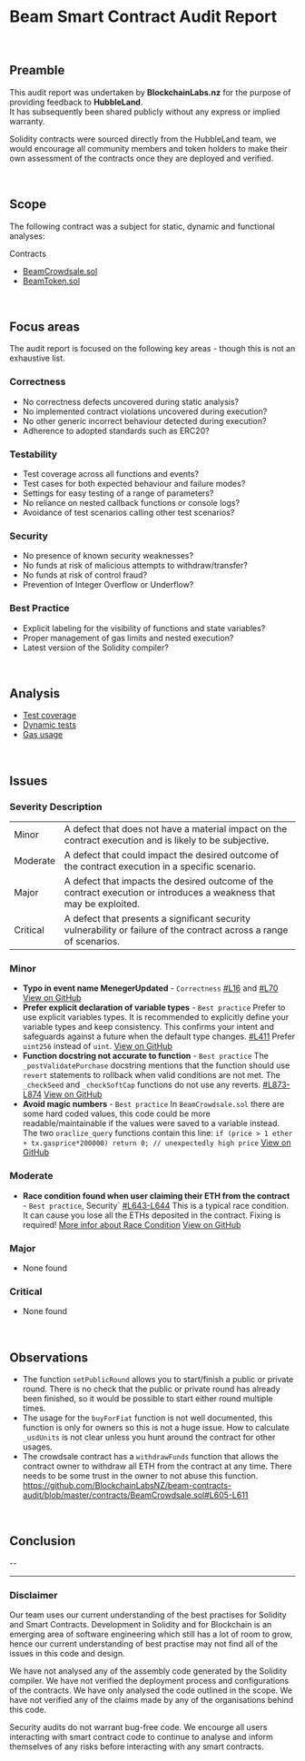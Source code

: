 # Beam Smart Contract Audit Report
<br>

## Preamble
This audit report was undertaken by <b>BlockchainLabs.nz</b> for the purpose of providing feedback to <b>HubbleLand</b>. <br>It has subsequently been shared publicly without any express or implied warranty.

Solidity contracts were sourced directly from the HubbleLand team, we would encourage all community members and token holders to make their own assessment of the contracts once they are deployed and verified.

<br>

## Scope
The following contract was a subject for static, dynamic and functional analyses:

Contracts
  - [BeamCrowdsale.sol](https://github.com/BlockchainLabsNZ/beam-contracts-audit/blob/audit/contracts/BeamCrowdsale.sol)
  - [BeamToken.sol](https://github.com/BlockchainLabsNZ/beam-contracts-audit/blob/audit/contracts/BeamToken.sol)
<br>

## Focus areas
The audit report is focused on the following key areas - though this is not an exhaustive list.


### Correctness
- No correctness defects uncovered during static analysis?
- No implemented contract violations uncovered during execution?
- No other generic incorrect behaviour detected during execution?
- Adherence to adopted standards such as ERC20?

### Testability
- Test coverage across all functions and events?
- Test cases for both expected behaviour and failure modes?
- Settings for easy testing of a range of parameters?
- No reliance on nested callback functions or console logs?
- Avoidance of test scenarios calling other test scenarios?

### Security
- No presence of known security weaknesses?
- No funds at risk of malicious attempts to withdraw/transfer?
- No funds at risk of control fraud?
- Prevention of Integer Overflow or Underflow?

### Best Practice
- Explicit labeling for the visibility of functions and state variables?
- Proper management of gas limits and nested execution?
- Latest version of the Solidity compiler?

<br>

## Analysis

- [Test coverage](test-coverage.md)
- [Dynamic tests](dynamic-analysis.md)
- [Gas usage](gas-usage.md)

<br>

## Issues

### Severity Description
<table>
<tr>
  <td>Minor</td>
  <td>A defect that does not have a material impact on the contract execution and is likely to be subjective.</td>
</tr>
<tr>
  <td>Moderate</td>
  <td>A defect that could impact the desired outcome of the contract execution in a specific scenario.</td>
</tr>
<tr>
  <td>Major</td>
  <td> A defect that impacts the desired outcome of the contract execution or introduces a weakness that may be exploited.</td>
</tr>
<tr>
  <td>Critical</td>
  <td>A defect that presents a significant security vulnerability or failure of the contract across a range of scenarios.</td>
</tr>
</table>

### Minor
- **Typo in event name MenegerUpdated** - `Correctness` [#L16](https://github.com/BlockchainLabsNZ/beam-contracts-audit/blob/master/contracts/BeamToken.sol#L16]) and [#L70](https://github.com/BlockchainLabsNZ/beam-contracts-audit/blob/master/contracts/BeamToken.sol#L70])  [View on GitHub](https://github.com/BlockchainLabsNZ/beam-contracts-audit/issues/6)
- **Prefer explicit declaration of variable types** - `Best practice` Prefer to use explicit variables types. It is recommended to explicitly define your variable types and keep consistency. This confirms your intent and safeguards against a future when the default type changes. [#L411](https://github.com/BlockchainLabsNZ/beam-contracts-audit/blob/master/contracts/BeamToken.sol#L411]) Prefer `uint256` instead of `uint`.  [View on GitHub](https://github.com/BlockchainLabsNZ/beam-contracts-audit/issues/4)
- **Function docstring not accurate to function** - `Best practice` The `_postValidatePurchase` docstring mentions that the function should use `revert` statements to rollback when valid conditions are not met. The `_checkSeed` and `_checkSoftCap` functions do not use any reverts. [#L873-L874](https://github.com/BlockchainLabsNZ/beam-contracts-audit/blob/master/contracts/BeamCrowdsale.sol#L873-L874])  [View on GitHub](https://github.com/BlockchainLabsNZ/beam-contracts-audit/issues/3)
- **Avoid magic numbers** - `Best practice` In `BeamCrowdsale.sol` there are some hard coded values, this code could be more readable/maintainable if the values were saved to a variable instead. The two `oraclize_query` functions contain this line: `if (price > 1 ether + tx.gasprice*200000) return 0; // unexpectedly high price`  [View on GitHub](https://github.com/BlockchainLabsNZ/beam-contracts-audit/issues/1)

### Moderate
- **Race condition found when user claiming their ETH from the contract** - `Best practice`, Security` [#L643-L644](https://github.com/BlockchainLabsNZ/beam-contracts-audit/blob/3544b886cf847af0cf4c39dfa1b05d30df419813/contracts/BeamCrowdsale.sol#L643-L644]) This is a typical race condition. It can cause you lose all the ETHs deposited in the contract. Fixing is required! [More infor about Race Condition](https://github.com/ConsenSys/smart-contract-best-practices/blob/master/docs/known_attacks.md#reentrancy)  [View on GitHub](https://github.com/BlockchainLabsNZ/beam-contracts-audit/issues/5)

### Major
- None found

### Critical
- None found


<br>

## Observations

- The function `setPublicRound` allows you to start/finish a public or private round. There is no check that the public or private round has already been finished, so it would be possible to start either round multiple times.
- The usage for the `buyForFiat` function is not well documented, this function is only for owners so this is not a huge issue. How to calculate `_usdUnits` is not clear unless you hunt around the contract for other usages.
- The crowdsale contract has a `withdrawFunds` function that allows the contract owner to withdraw all ETH from the contract at any time. There needs to be some trust in the owner to not abuse this function. https://github.com/BlockchainLabsNZ/beam-contracts-audit/blob/master/contracts/BeamCrowdsale.sol#L605-L611

<br>

## Conclusion

--


<hr>

### Disclaimer

Our team uses our current understanding of the best practises for Solidity and Smart Contracts. Development in Solidity and for Blockchain is an emerging area of software engineering which still has a lot of room to grow, hence our current understanding of best practise may not find all of the issues in this code and design.

We have not analysed any of the assembly code generated by the Solidity compiler. We have not verified the deployment process and configurations of the contracts. We have only analysed the code outlined in the scope. We have not verified any of the claims made by any of the organisations behind this code.

Security audits do not warrant bug-free code. We encourge all users interacting with smart contract code to continue to analyse and inform themselves of any risks before interacting with any smart contracts.
